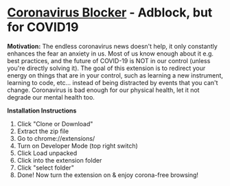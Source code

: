 # [Coronavirus Blocker](https://github.com/realmichaelye/CoronaBlocker) - Adblock, but for COVID19
**Motivation:** The endless coronavirus news doesn't help, it only constantly enhances the fear an anxiety in us. Most of us know enough about it e.g. best practices, and the future of COVID-19 is NOT in our control (unless you're directly solving it). 
The goal of this extension is to redirect your energy on things that are in your control, such as learning a new instrument, learning to code, etc... instead of being distracted by events that you can't change. Coronavirus is bad enough for our physical health, let it not degrade our mental health too.

**Installation Instructions**
1. Click "Clone or Download"
2. Extract the zip file
3. Go to chrome://extensions/
4. Turn on Developer Mode (top right switch)
5. Click Load unpacked
6. Click into the extension folder
7. Click "select folder"
8. Done! Now turn the extension on & enjoy corona-free browsing!
